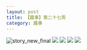 ```yaml
---
layout: post
title: 【趣事】第二十七周
category: 趣事
---
```

![story_new_final](http://rh8cub8wq.hd-bkt.clouddn.com/img/story_new_final_0322.png)
![](http://rfbyavrvr.hd-bkt.clouddn.com/img/funny-220702-1.jpg)
![](http://rfbyavrvr.hd-bkt.clouddn.com/img/funny-220702-2.jpg)
![](http://rfbyavrvr.hd-bkt.clouddn.com/img/funny-220701-1.jpg)
![](http://rfbyavrvr.hd-bkt.clouddn.com/img/funny-220701-2.jpg)

  




